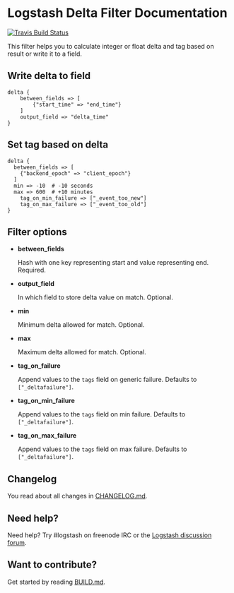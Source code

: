 # Logstash Delta Filter Documentation

[![Travis Build Status](https://travis-ci.org/tiwilliam/logstash-filter-delta.svg)](https://travis-ci.org/tiwilliam/logstash-filter-delta)

This filter helps you to calculate integer or float delta and tag based on result or write it to a field.

## Write delta to field

```
delta {
    between_fields => [
        {"start_time" => "end_time"}
    ]
    output_field => "delta_time"
}
```

## Set tag based on delta

```
delta {
  between_fields => [
  	{"backend_epoch" => "client_epoch"}
  ]
  min => -10  # -10 seconds
  max => 600  # +10 minutes
	tag_on_min_failure => ["_event_too_new"]
	tag_on_max_failure => ["_event_too_old"]
}
```

## Filter options

* **between_fields**

  Hash with one key representing start and value representing end. Required.

* **output_field**

  In which field to store delta value on match. Optional.

* **min**

  Minimum delta allowed for match. Optional.

* **max**

  Maximum delta allowed for match. Optional.

* **tag_on_failure**

  Append values to the `tags` field on generic failure. Defaults to `["_deltafailure"]`.

* **tag_on_min_failure**

  Append values to the `tags` field on min failure. Defaults to `["_deltafailure"]`.

* **tag_on_max_failure**

  Append values to the `tags` field on max failure. Defaults to `["_deltafailure"]`.

## Changelog

You read about all changes in [CHANGELOG.md](CHANGELOG.md).

## Need help?

Need help? Try #logstash on freenode IRC or the [Logstash discussion forum](https://discuss.elastic.co/c/logstash).

## Want to contribute?

Get started by reading [BUILD.md](BUILD.md).
